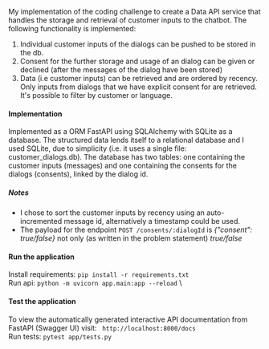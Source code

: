 My implementation of the coding challenge to create a Data API service that handles the storage and retrieval of 
customer inputs to the chatbot. The following functionality is implemented:

1. Individual customer inputs of the dialogs can be pushed to be stored in the db.
2. Consent for the further storage and usage of an dialog can be given or declined 
(after the messages of the dialog have been stored)
3. Data (i.e customer inputs) can be retrieved and are ordered by recency.
Only inputs from dialogs that we have explicit consent for are retrieved.
It's possible to filter by customer or language. 


#### Implementation
Implemented as a ORM FastAPI using SQLAlchemy with SQLite as a database.
The structured data lends itself to a relational database and I used SQLite, due to simplicity 
(i.e. it uses a single file: customer_dialogs.db). The database has two tables: one containing the 
customer inputs (messages) and one containing the consents for the dialogs (consents), linked by the dialog id.


##### Notes
- I chose to sort the customer inputs by recency using an auto-incremented message id, 
alternatively a timestamp could be used.
- The payload for the endpoint ```POST /consents/:dialogId``` is _{"consent": true/false}_ not only (as written in the problem statement) _true/false_ 

#### Run the application

Install requirements: ```pip install -r requirements.txt```\
Run api: ``` python -m uvicorn app.main:app --reload ``` \

#### Test the application

To view the  automatically generated interactive API documentation from FastAPI (Swagger UI) visit:
 ``` http://localhost:8000/docs``` \
Run tests: ``` pytest app/tests.py ``` 

